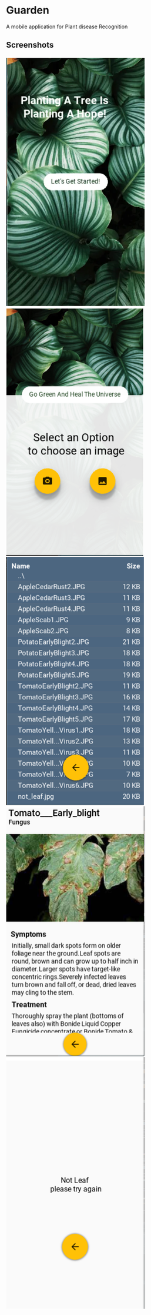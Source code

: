 # Guarden
A mobile application for Plant disease Recognition  

## Screenshots
![](ss.webp)
![](Screenshots/selection_page.png)
![](Screenshots/gallery_page.png)
![](Screenshots/details_page.png)
![](Screenshots/not_leaf_page.png)
